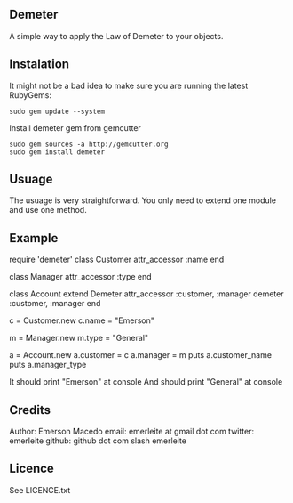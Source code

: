 ## Demeter

A simple way to apply the Law of Demeter to your objects.

## Instalation

It might not be a bad idea to make sure you are running the latest RubyGems:

    sudo gem update --system

Install demeter gem from gemcutter

    sudo gem sources -a http://gemcutter.org
    sudo gem install demeter

## Usuage

The usuage is very straightforward. You only need to extend one module and use one method.

## Example

  require 'demeter'
  class Customer
  attr_accessor :name
  end

  class Manager
    attr_accessor :type
  end
   
  class Account
  extend Demeter
  attr_accessor :customer, :manager
  demeter :customer, :manager
  end
   
  c = Customer.new
  c.name = "Emerson"
   
  m = Manager.new
  m.type = "General"
   
  a = Account.new
  a.customer = c
  a.manager = m
  puts a.customer_name
  puts a.manager_type

It should print "Emerson" at console
And should print "General" at console

## Credits
Author: Emerson Macedo
email: emerleite at gmail dot com
twitter: emerleite
github: github dot com slash emerleite

## Licence
See LICENCE.txt
